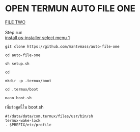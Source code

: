 # OPEN TERMUN AUTO FILE ONE
[ FILE TWO ](https://github.com/mantvmass/auto-file-two)  
<br>
Step run  
[install os-installer select menu 1](https://github.com/mantvmass/os-installer)
```
git clone https://github.com/mantvmass/auto-file-one
```
```
cd auto-file-one
```
```
sh setup.sh
```
```
cd
```
```
mkdir -p .termux/boot
```
```
cd .termux/boot
```
```
nano boot.sh
```
เพิ่มข้อมูลนี้ใน boot.sh
```
#!/data/data/com.termux/files/usr/bin/sh
termux-wake-lock
. $PREFIX/etc/profile
```
```
